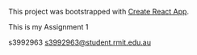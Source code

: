 This project was bootstrapped with [Create React App](https://github.com/facebook/create-react-app).

This is my Assignment 1

s3992963
s3992963@student.rmit.edu.au
